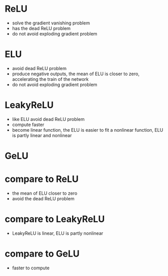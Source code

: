 # ReLU
* solve the gradient vanishing problem
* has the dead ReLU problem
* do not avoid exploding gradient problem

# ELU
* avoid dead ReLU problem
* produce negative outputs, the mean of ELU is closer to zero, accelerating the train of the network
* do not avoid exploding gradient problem

# LeakyReLU
* like ELU avoid dead ReLU problem
* compute faster
* become linear function, the ELU is easier to fit a nonlinear function, ELU is partly linear and nonlinear

# GeLU


# compare to ReLU
* the mean of ELU closer to zero
* avoid the dead ReLU problem
# compare to LeakyReLU
* LeakyReLU is linear, ELU is partly nonlinear
# compare to GeLU
* faster to compute